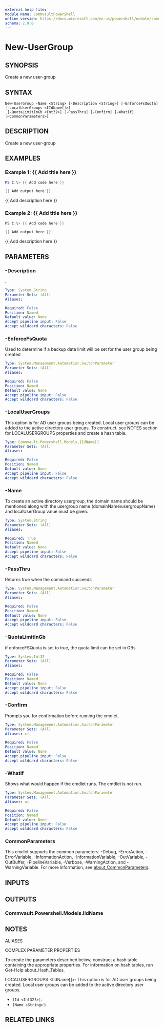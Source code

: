 ```yaml
---
external help file:
Module Name: CommvaultPowerShell
online version: https://docs.microsoft.com/en-us/powershell/module/commvaultpowershell/new-usergroup
schema: 2.0.0
---
```


# New-UserGroup

## SYNOPSIS
Create a new user-group

## SYNTAX

```
New-UserGroup -Name <String> [-Description <String>] [-EnforceFsQuota] [-LocalUserGroups <IIdName[]>]
 [-QuotaLimitInGb <Int32>] [-PassThru] [-Confirm] [-WhatIf] [<CommonParameters>]
```

## DESCRIPTION
Create a new user-group

## EXAMPLES

### Example 1: {{ Add title here }}
```powershell
PS C:\> {{ Add code here }}

{{ Add output here }}
```

{{ Add description here }}

### Example 2: {{ Add title here }}
```powershell
PS C:\> {{ Add code here }}

{{ Add output here }}
```

{{ Add description here }}

## PARAMETERS

### -Description
.

```yaml
Type: System.String
Parameter Sets: (All)
Aliases:

Required: False
Position: Named
Default value: None
Accept pipeline input: False
Accept wildcard characters: False
```

### -EnforceFsQuota
Used to determine if a backup data limit will be set for the user group being created

```yaml
Type: System.Management.Automation.SwitchParameter
Parameter Sets: (All)
Aliases:

Required: False
Position: Named
Default value: None
Accept pipeline input: False
Accept wildcard characters: False
```

### -LocalUserGroups
This option is for AD user groups being created.
Local user groups can be added to the active directory user groups.
To construct, see NOTES section for LOCALUSERGROUPS properties and create a hash table.

```yaml
Type: Commvault.Powershell.Models.IIdName[]
Parameter Sets: (All)
Aliases:

Required: False
Position: Named
Default value: None
Accept pipeline input: False
Accept wildcard characters: False
```

### -Name
To create an active directory usergroup, the domain name should be mentioned along with the usergroup name (domainName\\usergroupName) and localUserGroup value must be given.

```yaml
Type: System.String
Parameter Sets: (All)
Aliases:

Required: True
Position: Named
Default value: None
Accept pipeline input: False
Accept wildcard characters: False
```

### -PassThru
Returns true when the command succeeds

```yaml
Type: System.Management.Automation.SwitchParameter
Parameter Sets: (All)
Aliases:

Required: False
Position: Named
Default value: None
Accept pipeline input: False
Accept wildcard characters: False
```

### -QuotaLimitInGb
if enforceFSQuota is set to true, the quota limit can be set in GBs

```yaml
Type: System.Int32
Parameter Sets: (All)
Aliases:

Required: False
Position: Named
Default value: None
Accept pipeline input: False
Accept wildcard characters: False
```

### -Confirm
Prompts you for confirmation before running the cmdlet.

```yaml
Type: System.Management.Automation.SwitchParameter
Parameter Sets: (All)
Aliases: cf

Required: False
Position: Named
Default value: None
Accept pipeline input: False
Accept wildcard characters: False
```

### -WhatIf
Shows what would happen if the cmdlet runs.
The cmdlet is not run.

```yaml
Type: System.Management.Automation.SwitchParameter
Parameter Sets: (All)
Aliases: wi

Required: False
Position: Named
Default value: None
Accept pipeline input: False
Accept wildcard characters: False
```

### CommonParameters
This cmdlet supports the common parameters: -Debug, -ErrorAction, -ErrorVariable, -InformationAction, -InformationVariable, -OutVariable, -OutBuffer, -PipelineVariable, -Verbose, -WarningAction, and -WarningVariable. For more information, see [about_CommonParameters](http://go.microsoft.com/fwlink/?LinkID=113216).

## INPUTS

## OUTPUTS

### Commvault.Powershell.Models.IIdName

## NOTES

ALIASES

COMPLEX PARAMETER PROPERTIES

To create the parameters described below, construct a hash table containing the appropriate properties. For information on hash tables, run Get-Help about_Hash_Tables.


LOCALUSERGROUPS <IIdName[]>: This option is for AD user groups being created. Local user groups can be added to the active directory user groups.
  - `[Id <Int32?>]`: 
  - `[Name <String>]`: 

## RELATED LINKS

